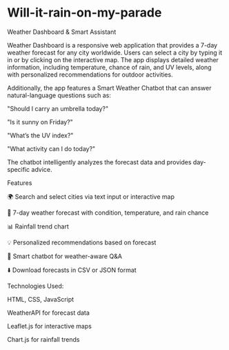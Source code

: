 # Will-it-rain-on-my-parade


Weather Dashboard & Smart Assistant

Weather Dashboard is a responsive web application that provides a 7-day weather forecast for any city worldwide. Users can select a city by typing it in or by clicking on the interactive map. The app displays detailed weather information, including temperature, chance of rain, and UV levels, along with personalized recommendations for outdoor activities.

Additionally, the app features a Smart Weather Chatbot that can answer natural-language questions such as:

"Should I carry an umbrella today?"

"Is it sunny on Friday?"

"What’s the UV index?"

"What activity can I do today?"

The chatbot intelligently analyzes the forecast data and provides day-specific advice.

Features

🌍 Search and select cities via text input or interactive map

📅 7-day weather forecast with condition, temperature, and rain chance

📊 Rainfall trend chart

💡 Personalized recommendations based on forecast

💬 Smart chatbot for weather-aware Q&A

⬇️ Download forecasts in CSV or JSON format


Technologies Used: 

HTML, CSS, JavaScript

WeatherAPI
 for forecast data

Leaflet.js
 for interactive maps

Chart.js
 for rainfall trends

